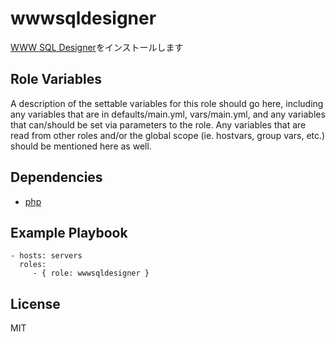 wwwsqldesigner
=========

[WWW SQL Designer](https://github.com/ondras/wwwsqldesigner)をインストールします

Role Variables
--------------

A description of the settable variables for this role should go here, including any variables that are in defaults/main.yml, vars/main.yml, and any variables that can/should be set via parameters to the role. Any variables that are read from other roles and/or the global scope (ie. hostvars, group vars, etc.) should be mentioned here as well.

Dependencies
------------

* [php](https://github.com/wate/ansible-role-php)

Example Playbook
----------------

    - hosts: servers
      roles:
         - { role: wwwsqldesigner }

License
-------

MIT
